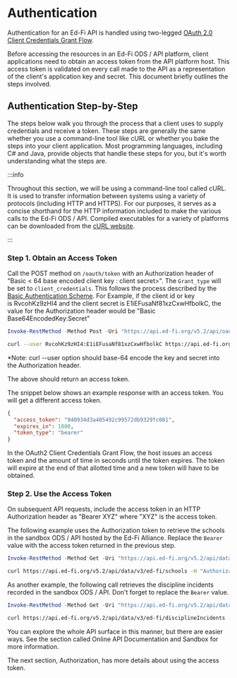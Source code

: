 # Authentication

Authentication for an Ed-Fi API is handled using two-legged [OAuth
2.0](https://tools.ietf.org/html/rfc6749) [Client Credentials Grant
Flow](https://tools.ietf.org/html/rfc6749#section-4.4).

Before accessing the resources in an Ed-Fi ODS / API platform, client
applications need to obtain an access token from the API platform host. This
access token is validated on every call made to the API as a representation of
the client's application key and secret. This document briefly outlines the
steps involved.

## Authentication Step-by-Step

The steps below walk you through the process that a client uses to supply
credentials and receive a token. These steps are generally the same whether you
use a command-line tool like cURL or whether you bake the steps into your client
application. Most programming languages, including C# and Java, provide objects
that handle these steps for you, but it's worth understanding what the steps
are.

:::info

Throughout this section, we will be using a command-line tool called cURL. It is
used to transfer information between systems using a variety of protocols
(including HTTP and HTTPS). For our purposes, it serves as a concise shorthand
for the HTTP information included to make the various calls to the Ed-Fi ODS /
API. Compiled executables for a variety of platforms can be downloaded from the
[cURL website](http://curl.haxx.se/dlwiz/?type=bin).

:::

### Step 1. Obtain an Access Token

Call the POST method on `/oauth/token` with an Authorization header of "Basic
< 64 base encoded client key : client secret>". The `Grant_type` will be set to
`client_credentials`. This follows the process described by the [Basic
Authentication Scheme](https://tools.ietf.org/html/rfc2617#section-2). For
Example, if the client id or key is RvcohKz9zHI4 and the client secret
is E1iEFusaNf81xzCxwHfbolkC, the value for the Authorization header would be
"Basic Base64EncodedKey:Secret"

```powershell title="PowerShell Token Request"
Invoke-RestMethod -Method Post -Uri "https://api.ed-fi.org/v5.2/api/oauth/token" -Headers @{ "Authorization" = ("Basic", [Convert]::ToBase64String([Text.Encoding]::ASCII.GetBytes(("RvcohKz9zHI4", "E1iEFusaNf81xzCxwHfbolkC" -join ":"))) -join " ") } -Body @{ "grant_type" = "client_credentials"; }
```

```bash title="cURL Token Request"
curl --user RvcohKz9zHI4:E1iEFusaNf81xzCxwHfbolkC https://api.ed-fi.org/v5.2/api/oauth/token --data 'grant_type=client_credentials'
```

\*Note: curl --user option should base-64 encode the key and secret into the
Authorization header.

The above should return an access token.

The snippet below shows an example response with an access token. You will get a
different access token.

```json title="Access Token Response"
{
  "access_token": "940934d3a405492c99572db9329fc081",
  "expires_in": 1800,
  "token_type": "bearer"
}
```

In the OAuth2 Client Credentials Grant Flow, the host issues an access token and
the amount of time in seconds until the token expires. The token will expire at
the end of that allotted time and a new token will have to be obtained.

### Step 2. Use the Access Token

On subsequent API requests, include the access token in an HTTP Authorization
header as "Bearer XYZ" where "XYZ" is the access token.

The following example uses the Authorization token to retrieve the schools in
the sandbox ODS / API hosted by the Ed-Fi Alliance. Replace the `Bearer` value
with the access token returned in the previous step.

```powershell title="PowerShell API Call with Token"
Invoke-RestMethod -Method Get -Uri "https://api.ed-fi.org/v5.2/api/data/v3/ed-fi/schools" -Headers @{ "Authorization" = "Bearer R3PLAC3_W1TH_ACC3SS_TOK3N" }
```

```bash title="cURL API Call with Token"
curl https://api.ed-fi.org/v5.2/api/data/v3/ed-fi/schools -H "Authorization: Bearer R3PLAC3_W1TH_ACC3SS_TOK3N"
```

As another example, the following call retrieves the discipline incidents
recorded in the sandbox ODS / API. Don't forget to replace the `Bearer` value.

```powershell title="PowerShell API Call with Token"
Invoke-RestMethod -Method Get -Uri "https://api.ed-fi.org/v5.2/api/data/v3/ed-fi/disciplineIncidents " -Headers @{ "Authorization" = "Bearer R3PLAC3_W1TH_ACC3SS_TOK3N" }
```

```bash title="cURL API Call with Token"
curl https://api.ed-fi.org/v5.2/api/data/v3/ed-fi/disciplineIncidents -H "Authorization: Bearer R3PLAC3_W1TH_ACC3SS_TOK3N"
```

You can explore the whole API surface in this manner, but there are easier ways.
See the section called Online API Documentation and Sandbox for more
information.

The next section, Authorization, has more details about using the access token.
